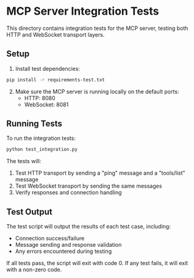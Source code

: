 # MCP Server Integration Tests

This directory contains integration tests for the MCP server, testing both HTTP and WebSocket transport layers.

## Setup

1. Install test dependencies:
```bash
pip install -r requirements-test.txt
```

2. Make sure the MCP server is running locally on the default ports:
   - HTTP: 8080
   - WebSocket: 8081

## Running Tests

To run the integration tests:

```bash
python test_integration.py
```

The tests will:
1. Test HTTP transport by sending a "ping" message and a "tools/list" message
2. Test WebSocket transport by sending the same messages
3. Verify responses and connection handling

## Test Output

The test script will output the results of each test case, including:
- Connection success/failure
- Message sending and response validation
- Any errors encountered during testing

If all tests pass, the script will exit with code 0. If any test fails, it will exit with a non-zero code. 